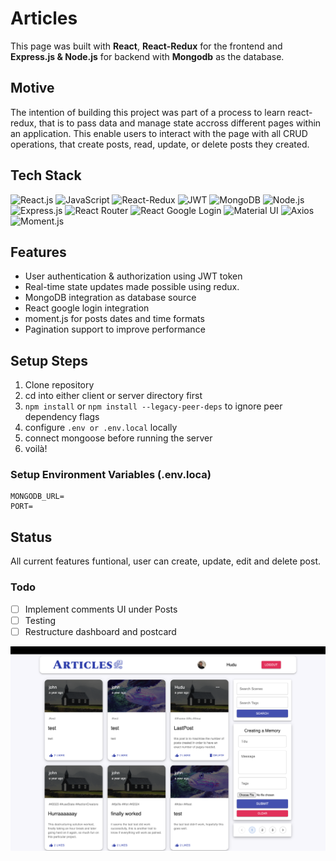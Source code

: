 # Articles

This page was built with **React**, **React-Redux** for the frontend and **Express.js & Node.js** for backend with **Mongodb** as the database.

## Motive

The intention of building this project was part of a process to learn react-redux, that is to pass data and manage state accross different pages within an application. This enable users to interact with the page with all CRUD operations, that create posts, read, update, or delete posts they created.

## Tech Stack

![React.js](https://img.shields.io/badge/React.js-61DAFB?style=for-the-badge&logo=react&logoColor=white)
![JavaScript](https://img.shields.io/badge/JavaScript-F7DF1E?style=for-the-badge&logo=javascript&logoColor=black)
![React-Redux](https://img.shields.io/badge/React--Redux-764ABC?style=for-the-badge&logo=redux&logoColor=white)
![JWT](https://img.shields.io/badge/JSON_Web_Token-000000?style=for-the-badge&logo=json-web-tokens&logoColor=white)
![MongoDB](https://img.shields.io/badge/MongoDB-47A248?style=for-the-badge&logo=mongodb&logoColor=white)
![Node.js](https://img.shields.io/badge/Node.js-339933?style=for-the-badge&logo=node.js&logoColor=white)
![Express.js](https://img.shields.io/badge/Express.js-000000?style=for-the-badge&logo=express&logoColor=white)
![React Router](https://img.shields.io/badge/React_Router-CA4245?style=for-the-badge&logo=react-router&logoColor=white)
![React Google Login](https://img.shields.io/badge/React_Google_Login-4285F4?style=for-the-badge&logo=google&logoColor=white)
![Material UI](https://img.shields.io/badge/Material_UI-0081CB?style=for-the-badge&logo=material-ui&logoColor=white)
![Axios](https://img.shields.io/badge/Axios-5A29E4?style=for-the-badge&logo=axios&logoColor=white)
![Moment.js](https://img.shields.io/badge/Moment.js-8B5CF6?style=for-the-badge&logo=moment.js&logoColor=white)

## Features

- User authentication & authorization using JWT token
- Real-time state updates made possible using redux.
- MongoDB integration as database source
- React google login integration
- moment.js for posts dates and time formats
- Pagination support to improve performance

## Setup Steps

1. Clone repository
2. cd into either client or server directory first
3. `npm install` or `npm install --legacy-peer-deps` to ignore peer dependency flags
4. configure `.env or .env.local` locally
5. connect mongoose before running the server
6. voilà!

### Setup Environment Variables (.env.loca)

```
MONGODB_URL=
PORT=
```

## Status

All current features funtional, user can create, update, edit and delete post.

### Todo

- [ ] Implement comments UI under Posts
- [ ] Testing
- [ ] Restructure dashboard and postcard

![Posts page](src/images/readMe.png)
